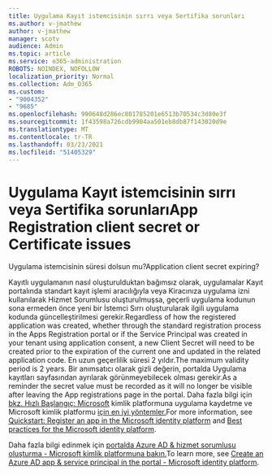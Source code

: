 ```yaml
---
title: Uygulama Kayıt istemcisinin sırrı veya Sertifika sorunları
ms.author: v-jmathew
author: v-jmathew
manager: scotv
audience: Admin
ms.topic: article
ms.service: o365-administration
ROBOTS: NOINDEX, NOFOLLOW
localization_priority: Normal
ms.collection: Adm_O365
ms.custom:
- "9004352"
- "9685"
ms.openlocfilehash: 990648d286ec801785201e6513b70534c3d80e3f
ms.sourcegitcommit: 1f43598a726cdb9904aa501eb8db87f143020d9e
ms.translationtype: MT
ms.contentlocale: tr-TR
ms.lasthandoff: 03/23/2021
ms.locfileid: "51405329"
---
```

# <a name="app-registration-client-secret-or-certificate-issues"></a><span data-ttu-id="74a5f-102">Uygulama Kayıt istemcisinin sırrı veya Sertifika sorunları</span><span class="sxs-lookup"><span data-stu-id="74a5f-102">App Registration client secret or Certificate issues</span></span>

<span data-ttu-id="74a5f-103">Uygulama istemcisinin süresi dolsun mu?</span><span class="sxs-lookup"><span data-stu-id="74a5f-103">Application client secret expiring?</span></span>

<span data-ttu-id="74a5f-104">Kayıtlı uygulamanın nasıl oluşturulduktan bağımsız olarak, uygulamalar Kayıt portalında standart kayıt işlemi aracılığıyla veya Kiracınıza uygulama izni kullanılarak Hizmet Sorumlusu oluşturulmuşsa, geçerli uygulama kodunun sona ermeden önce yeni bir İstemci Sırrı oluşturularak ilgili uygulama kodunda güncelleştirilmesi gerekir.</span><span class="sxs-lookup"><span data-stu-id="74a5f-104">Regardless of how the registered application was created, whether through the standard registration process in the Apps Registration portal or if the Service Principal was created in your tenant using application consent, a new Client Secret will need to be created prior to the expiration of the current one and updated in the related application code.</span></span> <span data-ttu-id="74a5f-105">En uzun geçerlilik süresi 2 yıldır.</span><span class="sxs-lookup"><span data-stu-id="74a5f-105">The maximum validity period is 2 years.</span></span> <span data-ttu-id="74a5f-106">Bir anımsatıcı olarak gizli değerin, portalda Uygulama kayıtları sayfasından ayrılarak görünmeyebilecek olması gerekir.</span><span class="sxs-lookup"><span data-stu-id="74a5f-106">As a reminder the secret value must be recorded as it will no longer be visible after leaving the App registrations page in the portal.</span></span> <span data-ttu-id="74a5f-107">Daha fazla bilgi için [bkz. Hızlı Başlangıç: Microsoft](https://docs.microsoft.com/azure/active-directory/develop/quickstart-register-app) kimlik platformuna uygulama kaydetme ve Microsoft kimlik platformu [için en iyi yöntemler.](https://docs.microsoft.com/azure/active-directory/develop/identity-platform-integration-checklist#security)</span><span class="sxs-lookup"><span data-stu-id="74a5f-107">For more information, see [Quickstart: Register an app in the Microsoft identity platform](https://docs.microsoft.com/azure/active-directory/develop/quickstart-register-app) and [Best practices for the Microsoft identity platform](https://docs.microsoft.com/azure/active-directory/develop/identity-platform-integration-checklist#security).</span></span>

<span data-ttu-id="74a5f-108">Daha fazla bilgi edinmek için [portalda Azure AD & hizmet sorumlusu oluşturma - Microsoft kimlik platformuna bakın.](https://docs.microsoft.com/azure/active-directory/develop/howto-create-service-principal-portal)</span><span class="sxs-lookup"><span data-stu-id="74a5f-108">To learn more, see [Create an Azure AD app & service principal in the portal - Microsoft identity platform](https://docs.microsoft.com/azure/active-directory/develop/howto-create-service-principal-portal).</span></span>
